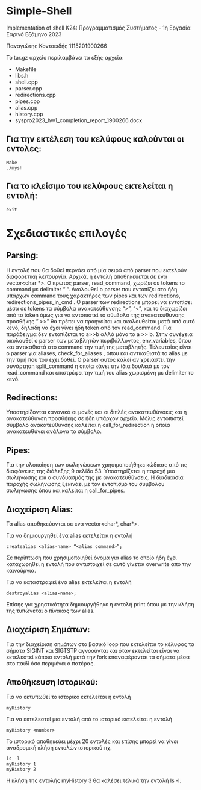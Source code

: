# Simple-Shell
Implementation of shell 
Κ24: Προγραμματισμός Συστήματος - 1η Εργασία
Εαρινό Εξάμηνο 2023


Παναγιώτης Κοντοειδής
1115201900266


Το tar.gz αρχείο περιλαμβάνει τα εξής αρχεία:


* Makefile
* libs.h
* shell.cpp
* parser.cpp
* redirections.cpp
* pipes.cpp
* alias.cpp
* history.cpp
* syspro2023_hw1_completion_report_1900266.docx


##  Για την εκτέλεση του κελύφους καλούνται οι εντολες:

    Make        
    ./mysh


##  Για το κλείσιμο του κελύφους εκτελείται η εντολή:

    exit


# Σχεδιαστικές επιλογές


##  Parsing:


Η εντολή που θα δοθεί περνάει από μία σειρά από parser που εκτελούν διαφορετική λειτουργία. Αρχικά, η εντολή αποθηκεύεται σε ένα vector<char *>. Ο πρώτος parser, read_command,  χωρίζει σε tokens το command με delimiter “ “. Ακολουθεί ο parser που εντοπίζει στο ήδη υπάρχων command τους χαρακτήρες των pipes και των redirections,  redirections_pipes_in_cmd . Ο parser των redirections μπορεί να εντοπίσει μέσα σε tokens τα σύμβολα ανακατεύθυνσης “>”, “<”, και το διαχωρίζει από το token όμως για να εντοπιστεί το σύμβολο της ανακατεύθυνσης προσθήκης ” >>” θα πρέπει να προηγείται και ακολουθείται μετά από αυτό κενό, δηλαδη να έχει γίνει ήδη token από τον read_command. Για παράδειγμα δεν εντοπίζεται το 
a>>b αλλά μόνο το a >> b. Στην συνέχεια ακολουθεί ο parser των μεταβλητών περιβάλλοντος, env_variables, όπου και αντικαθιστά στο command την τιμή της μεταβλητής. Τελευταίος είναι ο parser για aliases, check_for_aliases ,  όπου και αντικαθιστά το alias με την τιμή που του έχει δοθεί. Ο parser αυτός καλεί αν χρειαστεί την  συνάρτηση split_command η οποία κάνει την ίδια δουλειά με τον read_command και επιστρέφει την τιμή του alias χωρισμένη με delimiter το κενό. 




##  Redirections: 


Υποστηρίζονται κανονικά οι μονές και οι διπλές ανακατευθύνσεις και η ανακατεύθυνση προσθήκης σε ήδη υπάρχον αρχείο. Μόλις εντοπιστεί σύμβολο ανακατεύθυνσης καλείται η call_for_redirection η οποία ανακατευθύνει ανάλογα το σύμβολο.


##  Pipes: 


Για την υλοποίηση των σωληνώσεων χρησιμοποιήθηκε κώδικας από τις διαφάνειες της διάλεξης 9 σελίδα 53. Υποστηρίζεται η παροχή μια σωλήνωσης και ο συνδυασμός της με ανακατευθύνσεις. Η διαδικασία παροχής σωλήνωσης ξεκινάει με τον εντοπισμό του συμβόλου σωλήνωσης όπου και καλείται η call_for_pipes.


##  Διαχείριση Alias: 


Τα alias αποθηκεύονται σε ενα vector<char*, char*>. 


Για να δημιουργηθεί ένα alias εκτελείται η εντολή 


    createalias <alias-name> “<alias command>”;


Σε περίπτωση που χρησιμοποιηθεί όνομα για alias το οποίο ήδη έχει καταχωρηθεί η εντολή που αντιστοιχεί σε αυτό γίνεται overwrite από την καινούργια. 


Για να καταστραφεί ένα alias εκτελείται η εντολή 


    destroyalias <alias-name>;


Επίσης για χρηστικότητα δημιουργήθηκε η εντολή print όπου με την κλήση της τυπώνεται  ο πίνακας των alias.


##  Διαχείριση Σημάτων: 


Για την διαχείριση σημάτων στο βασικό loop που εκτελείται το κέλυφος τα σήματα SIGINT και SIGTSTP αγνοούνται και όταν εκτελείται είναι να εκτελεστεί κάποια εντολή μετά την fork επαναφέρονται τα σήματα μέσα στο παιδί όσο περιμένει ο πατέρας.  


##  Αποθήκευση Ιστορικού: 


Για να εκτυπωθεί το ιστορικό εκτελείται η εντολή


    myHistory


Για να εκτελεστεί μια εντολή από το ιστορικό εκτελείται η εντολή 


    myHistory <number> 


Το ιστορικό αποθηκεύει μέχρι 20 εντολές και επίσης μπορεί να γίνει αναδρομική κλήση εντολών ιστορικού πχ. 


    ls -l
    myHistory 1
    myHistory 2


Η κλήση της εντολής myHistory 3 θα καλέσει τελικά την εντολή ls -l.
